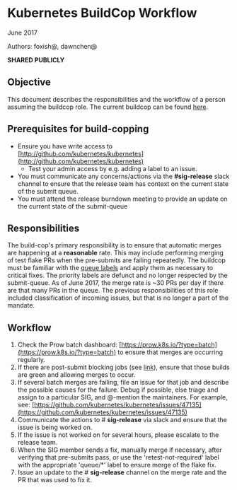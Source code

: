 # Kubernetes BuildCop Workflow

June 2017

Authors: foxish@, dawnchen@

**SHARED PUBLICLY**

## Objective

This document describes the responsibilities and the workflow of a person assuming the buildcop role. 
The current buildcop can be found [here](https://storage.googleapis.com/kubernetes-jenkins/oncall.html).

## Prerequisites for build-copping

- Ensure you have write access to [http://github.com/kubernetes/kubernetes](http://github.com/kubernetes/kubernetes)
  - Test your admin access by e.g. adding a label to an issue.
- You must communicate any concerns/actions via the **#sig-release** slack channel to ensure that the release team 
has context on the current state of the submit queue.
- You must attend the release burndown meeting to provide an update on the current state of the submit-queue

## Responsibilities

The build-cop's primary responsibility is to ensure that automatic merges are happening at a **reasonable** rate.
This may include performing merging of test flake PRs when the pre-submits are failing repeatedly. The buildcop must be familiar 
with the [queue labels](https://submit-queue.k8s.io/#/info) and apply them as necessary to critical fixes. The priority 
labels are defunct and no longer respected by the submit-queue. As of June 2017, the merge rate is ~30 PRs per day 
if there are that many PRs in the queue. The previous responsibilities of this role included classification of incoming issues, 
but that is no longer a part of the mandate.

## Workflow

1. Check the Prow batch dashboard: [https://prow.k8s.io/?type=batch](https://prow.k8s.io/?type=batch) to ensure that merges are occurring regularly.
2. If there are post-submit blocking jobs (see [link](https://submit-queue.k8s.io/#/e2e)), ensure that those builds are green and allowing merges to occur.
3. If several batch merges are failing, file an issue for that job and describe the possible causes for the failure. 
Debug if possible, else triage and assign to a particular SIG, and @-mention the maintainers. 
For example, see: [https://github.com/kubernetes/kubernetes/issues/47135](https://github.com/kubernetes/kubernetes/issues/47135)
4. Communicate the actions to # **sig-release** via slack and ensure that the issue is being worked on.
  1. If the issue is not worked on for several hours, please escalate to the release team.
5. When the SIG member sends a fix, manually merge if necessary, after verifying that pre-submits pass, 
or use the 'retest-not-required' label with the appropriate 'queue/*' label to ensure merge of the flake fix.
6. Issue an update to the # **sig-release** channel on the merge rate and the PR that was used to fix it.
